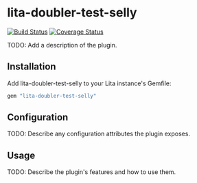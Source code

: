# lita-doubler-test-selly

[![Build Status](https://travis-ci.org/sellykartika19/lita-doubler-test-selly.png?branch=master)](https://travis-ci.org/sellykartika19/lita-doubler-test-selly)
[![Coverage Status](https://coveralls.io/repos/sellykartika19/lita-doubler-test-selly/badge.png)](https://coveralls.io/r/sellykartika19/lita-doubler-test-selly)

TODO: Add a description of the plugin.

## Installation

Add lita-doubler-test-selly to your Lita instance's Gemfile:

``` ruby
gem "lita-doubler-test-selly"
```

## Configuration

TODO: Describe any configuration attributes the plugin exposes.

## Usage

TODO: Describe the plugin's features and how to use them.

